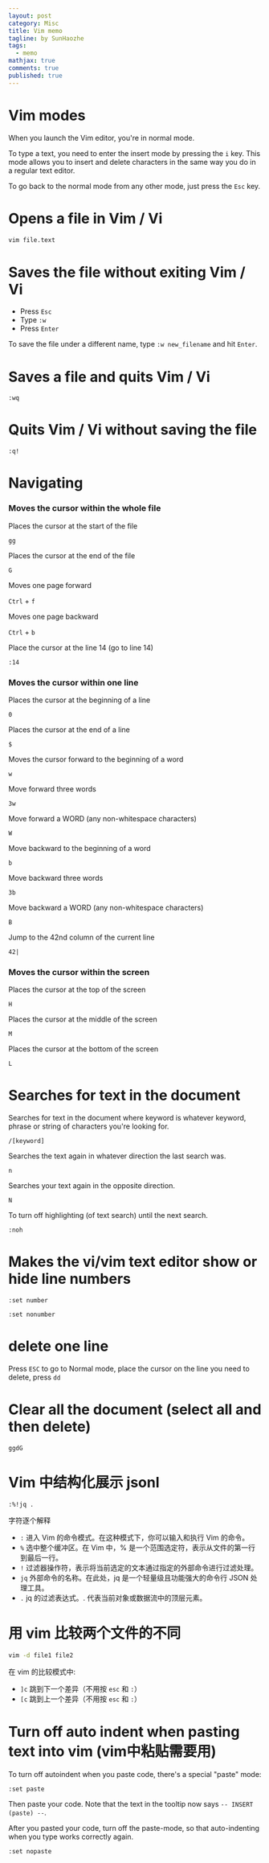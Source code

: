 ```yaml
---
layout: post
category: Misc     
title: Vim memo  
tagline: by SunHaozhe
tags: 
  - memo 
mathjax: true
comments: true
published: true
---
```


# Vim modes

When you launch the Vim editor, you're in normal mode. 

To type a text, you need to enter the insert mode by pressing the `i` key. This mode allows you to insert and delete characters in the same way you do in a regular text editor.

To go back to the normal mode from any other mode, just press the `Esc` key. 

# Opens a file in Vim / Vi

```bash
vim file.text
```

# Saves the file without exiting Vim / Vi 

* Press `Esc`
* Type `:w`
* Press `Enter`


To save the file under a different name, type `:w new_filename` and hit `Enter`.

# Saves a file and quits Vim / Vi

`:wq`

# Quits Vim / Vi without saving the file

`:q!`

# Navigating

### Moves the cursor within the whole file

Places the cursor at the start of the file

`gg`

Places the cursor at the end of the file

`G`

Moves one page forward

`Ctrl` + `f`

Moves one page backward

`Ctrl` + `b`


Place the cursor at the line 14 (go to line 14)

`:14`

### Moves the cursor within one line

Places the cursor at the beginning of a line

`0`

Places the cursor at the end of a line

`$`

Moves the cursor forward to the beginning of a word

`w`

Move forward three words

`3w`

Move forward a WORD (any non-whitespace characters)

`W`

Move backward to the beginning of a word

`b`

Move backward three words

`3b`

Move backward a WORD (any non-whitespace characters)

`B`

Jump to the 42nd column of the current line

`42|`


### Moves the cursor within the screen

Places the cursor at the top of the screen

`H`

Places the cursor at the middle of the screen

`M`

Places the cursor at the bottom of the screen

`L`



# Searches for text in the document

Searches for text in the document where keyword is whatever keyword, phrase or string of characters you're looking for.

`/[keyword]`

Searches the text again in whatever direction the last search was.

`n`

Searches your text again in the opposite direction.

`N`

To turn off highlighting (of text search) until the next search.

`:noh`

# Makes the vi/vim text editor show or hide line numbers

`:set number`

`:set nonumber`


# delete one line

Press `ESC` to go to Normal mode, place the cursor on the line you need to delete, press `dd`


# Clear all the document (select all and then delete)

`ggdG`



# Vim 中结构化展示 jsonl

`:%!jq .`

字符逐个解释
* `:` 进入 Vim 的命令模式。在这种模式下，你可以输入和执行 Vim 的命令。
* `%` 选中整个缓冲区。在 Vim 中，% 是一个范围选定符，表示从文件的第一行到最后一行。
* `!` 过滤器操作符，表示将当前选定的文本通过指定的外部命令进行过滤处理。
* `jq` 外部命令的名称。在此处，jq 是一个轻量级且功能强大的命令行 JSON 处理工具。
* `.` jq 的过滤表达式。. 代表当前对象或数据流中的顶层元素。



# 用 vim 比较两个文件的不同

```bash
vim -d file1 file2
```

在 vim 的比较模式中:
* `]c` 跳到下一个差异（不用按 `esc` 和 `:`）
* `[c` 跳到上一个差异（不用按 `esc` 和 `:`）




# Turn off auto indent when pasting text into vim (vim中粘贴需要用)


To turn off autoindent when you paste code, there's a special "paste" mode:

```
:set paste
```

Then paste your code. Note that the text in the tooltip now says `-- INSERT (paste) --`.

After you pasted your code, turn off the paste-mode, so that auto-indenting when you type works correctly again.

```
:set nopaste
```










